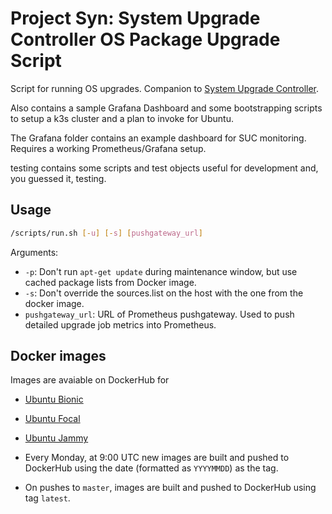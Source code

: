 # Project Syn: System Upgrade Controller OS Package Upgrade Script

Script for running OS upgrades. Companion to [System Upgrade Controller](https://github.com/rancher/system-upgrade-controller/).

Also contains a sample Grafana Dashboard and some bootstrapping scripts to setup a k3s cluster and a plan to invoke for Ubuntu.

The Grafana folder contains an example dashboard for SUC monitoring. Requires a working Prometheus/Grafana setup.

testing contains some scripts and test objects useful for development and, you guessed it, testing.

## Usage

```bash
/scripts/run.sh [-u] [-s] [pushgateway_url]
```

Arguments:
* `-p`: Don't run `apt-get update` during maintenance window, but use cached package lists from Docker image.
* `-s`: Don't override the sources.list on the host with the one from the docker image.
* `pushgateway_url`: URL of Prometheus pushgateway. Used to push detailed upgrade job metrics into Prometheus.

## Docker images

Images are avaiable on DockerHub for

* [Ubuntu Bionic](https://hub.docker.com/r/projectsyn/suc-ubuntu-bionic)
* [Ubuntu Focal](https://hub.docker.com/r/projectsyn/suc-ubuntu-focal)
* [Ubuntu Jammy](https://hub.docker.com/r/projectsyn/suc-ubuntu-jammy)

* Every Monday, at 9:00 UTC new images are built and pushed to DockerHub using the date (formatted as `YYYYMMDD`) as the tag.
* On pushes to `master`, images are built and pushed to DockerHub using tag `latest`.

